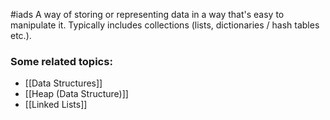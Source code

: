 #iads
A way of storing or representing data in a way that's easy to manipulate it. Typically includes collections (lists, dictionaries / hash tables etc.).

### Some related topics:
- [[Data Structures]]
- [[Heap (Data Structure)]]
- [[Linked Lists]]